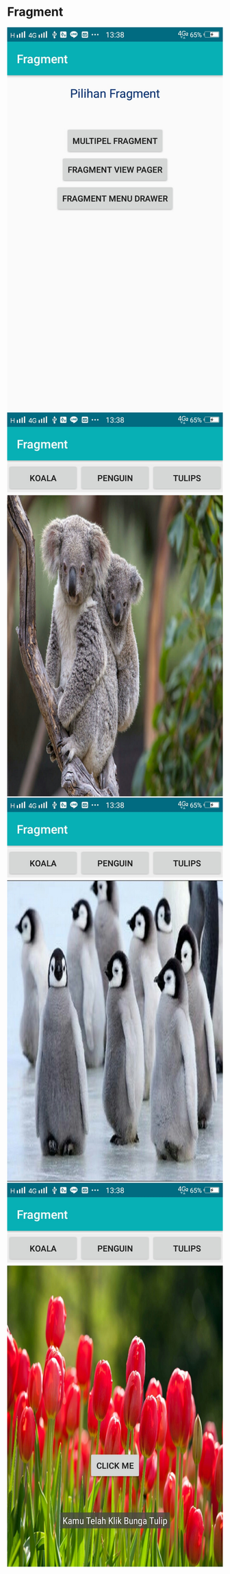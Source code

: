 # Fragment

![alt text](https://github.com/NabilaRahmadanti/Fragment/blob/master/6.jpg)
![alt text](https://github.com/NabilaRahmadanti/Fragment/blob/master/7.jpg)
![alt text](https://github.com/NabilaRahmadanti/Fragment/blob/master/8.jpg)
![alt text](https://github.com/NabilaRahmadanti/Fragment/blob/master/9.jpg)
